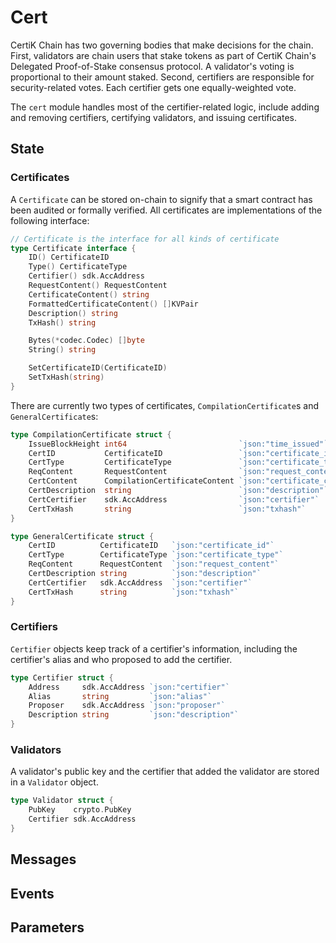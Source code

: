# Cert

CertiK Chain has two governing bodies that make decisions for the chain. First, validators are chain users that stake tokens as part of CertiK Chain's Delegated Proof-of-Stake consensus protocol. A validator's voting is proportional to their amount staked. Second, certifiers are responsible for security-related votes. Each certifier gets one equally-weighted vote.

The `cert` module handles most of the certifier-related logic, include adding and removing certifiers, certifying validators, and issuing certificates.


## State

### Certificates

A `Certificate` can be stored on-chain to signify that a smart contract has been audited or formally verified. All certificates are implementations of the following interface:


```go
// Certificate is the interface for all kinds of certificate
type Certificate interface {
	ID() CertificateID
	Type() CertificateType
	Certifier() sdk.AccAddress
	RequestContent() RequestContent
	CertificateContent() string
	FormattedCertificateContent() []KVPair
	Description() string
	TxHash() string

	Bytes(*codec.Codec) []byte
	String() string

	SetCertificateID(CertificateID)
	SetTxHash(string)
}
```

There are currently two types of certificates, `CompilationCertificate`s and `GeneralCertificate`s:

```go
type CompilationCertificate struct {
	IssueBlockHeight int64                         `json:"time_issued"`
	CertID           CertificateID                 `json:"certificate_id"`
	CertType         CertificateType               `json:"certificate_type"`
	ReqContent       RequestContent                `json:"request_content"`
	CertContent      CompilationCertificateContent `json:"certificate_content"`
	CertDescription  string                        `json:"description"`
	CertCertifier    sdk.AccAddress                `json:"certifier"`
	CertTxHash       string                        `json:"txhash"`
}

type GeneralCertificate struct {
	CertID          CertificateID   `json:"certificate_id"`
	CertType        CertificateType `json:"certificate_type"`
	ReqContent      RequestContent  `json:"request_content"`
	CertDescription string          `json:"description"`
	CertCertifier   sdk.AccAddress  `json:"certifier"`
	CertTxHash      string          `json:"txhash"`
}
```

### Certifiers

`Certifier` objects keep track of a certifier's information, including the certifier's alias and who proposed to add the certifier.

```go
type Certifier struct {
	Address     sdk.AccAddress `json:"certifier"`
	Alias       string         `json:"alias"`
	Proposer    sdk.AccAddress `json:"proposer"`
	Description string         `json:"description"`
}
```

### Validators

A validator's public key and the certifier that added the validator are stored in a `Validator` object.

```go
type Validator struct {
	PubKey    crypto.PubKey
	Certifier sdk.AccAddress
}
```

## Messages

## Events

## Parameters
